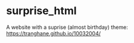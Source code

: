 # surprise_html
A website with a suprise (almost birthday) theme: https://tranghane.github.io/10032004/   
 
 <!-- Deadline: 10/03/2004 --> 
 
 
 


  
 
 
 
 
    
    
    
 
 
 
 
 
 
 
 
